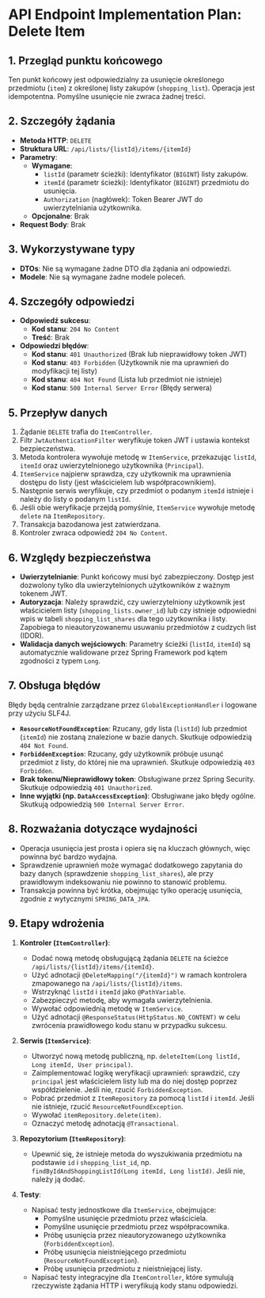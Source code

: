 # API Endpoint Implementation Plan: Delete Item

## 1. Przegląd punktu końcowego
Ten punkt końcowy jest odpowiedzialny za usunięcie określonego przedmiotu (`item`) z określonej listy zakupów (`shopping_list`). Operacja jest idempotentna. Pomyślne usunięcie nie zwraca żadnej treści.

## 2. Szczegóły żądania
- **Metoda HTTP**: `DELETE`
- **Struktura URL**: `/api/lists/{listId}/items/{itemId}`
- **Parametry**:
  - **Wymagane**:
    - `listId` (parametr ścieżki): Identyfikator (`BIGINT`) listy zakupów.
    - `itemId` (parametr ścieżki): Identyfikator (`BIGINT`) przedmiotu do usunięcia.
    - `Authorization` (nagłówek): Token Bearer JWT do uwierzytelniania użytkownika.
  - **Opcjonalne**: Brak
- **Request Body**: Brak

## 3. Wykorzystywane typy
- **DTOs**: Nie są wymagane żadne DTO dla żądania ani odpowiedzi.
- **Modele**: Nie są wymagane żadne modele poleceń.

## 4. Szczegóły odpowiedzi
- **Odpowiedź sukcesu**:
  - **Kod stanu**: `204 No Content`
  - **Treść**: Brak
- **Odpowiedzi błędów**:
  - **Kod stanu**: `401 Unauthorized` (Brak lub nieprawidłowy token JWT)
  - **Kod stanu**: `403 Forbidden` (Użytkownik nie ma uprawnień do modyfikacji tej listy)
  - **Kod stanu**: `404 Not Found` (Lista lub przedmiot nie istnieje)
  - **Kod stanu**: `500 Internal Server Error` (Błędy serwera)

## 5. Przepływ danych
1.  Żądanie `DELETE` trafia do `ItemController`.
2.  Filtr `JwtAuthenticationFilter` weryfikuje token JWT i ustawia kontekst bezpieczeństwa.
3.  Metoda kontrolera wywołuje metodę w `ItemService`, przekazując `listId`, `itemId` oraz uwierzytelnionego użytkownika (`Principal`).
4.  `ItemService` najpierw sprawdza, czy użytkownik ma uprawnienia dostępu do listy (jest właścicielem lub współpracownikiem).
5.  Następnie serwis weryfikuje, czy przedmiot o podanym `itemId` istnieje i należy do listy o podanym `listId`.
6.  Jeśli obie weryfikacje przejdą pomyślnie, `ItemService` wywołuje metodę `delete` na `ItemRepository`.
7.  Transakcja bazodanowa jest zatwierdzana.
8.  Kontroler zwraca odpowiedź `204 No Content`.

## 6. Względy bezpieczeństwa
- **Uwierzytelnianie**: Punkt końcowy musi być zabezpieczony. Dostęp jest dozwolony tylko dla uwierzytelnionych użytkowników z ważnym tokenem JWT.
- **Autoryzacja**: Należy sprawdzić, czy uwierzytelniony użytkownik jest właścicielem listy (`shopping_lists.owner_id`) lub czy istnieje odpowiedni wpis w tabeli `shopping_list_shares` dla tego użytkownika i listy. Zapobiega to nieautoryzowanemu usuwaniu przedmiotów z cudzych list (IDOR).
- **Walidacja danych wejściowych**: Parametry ścieżki (`listId`, `itemId`) są automatycznie walidowane przez Spring Framework pod kątem zgodności z typem `Long`.

## 7. Obsługa błędów
Błędy będą centralnie zarządzane przez `GlobalExceptionHandler` i logowane przy użyciu SLF4J.
- **`ResourceNotFoundException`**: Rzucany, gdy lista (`listId`) lub przedmiot (`itemId`) nie zostaną znalezione w bazie danych. Skutkuje odpowiedzią `404 Not Found`.
- **`ForbiddenException`**: Rzucany, gdy użytkownik próbuje usunąć przedmiot z listy, do której nie ma uprawnień. Skutkuje odpowiedzią `403 Forbidden`.
- **Brak tokenu/Nieprawidłowy token**: Obsługiwane przez Spring Security. Skutkuje odpowiedzią `401 Unauthorized`.
- **Inne wyjątki (np. `DataAccessException`)**: Obsługiwane jako błędy ogólne. Skutkują odpowiedzią `500 Internal Server Error`.

## 8. Rozważania dotyczące wydajności
- Operacja usunięcia jest prosta i opiera się na kluczach głównych, więc powinna być bardzo wydajna.
- Sprawdzenie uprawnień może wymagać dodatkowego zapytania do bazy danych (sprawdzenie `shopping_list_shares`), ale przy prawidłowym indeksowaniu nie powinno to stanowić problemu.
- Transakcja powinna być krótka, obejmując tylko operację usunięcia, zgodnie z wytycznymi `SPRING_DATA_JPA`.

## 9. Etapy wdrożenia
1.  **Kontroler (`ItemController`)**:
    -   Dodać nową metodę obsługującą żądania `DELETE` na ścieżce `/api/lists/{listId}/items/{itemId}`.
    -   Użyć adnotacji `@DeleteMapping("/{itemId}")` w ramach kontrolera zmapowanego na `/api/lists/{listId}/items`.
    -   Wstrzyknąć `listId` i `itemId` jako `@PathVariable`.
    -   Zabezpieczyć metodę, aby wymagała uwierzytelnienia.
    -   Wywołać odpowiednią metodę w `ItemService`.
    -   Użyć adnotacji `@ResponseStatus(HttpStatus.NO_CONTENT)` w celu zwrócenia prawidłowego kodu stanu w przypadku sukcesu.

2.  **Serwis (`ItemService`)**:
    -   Utworzyć nową metodę publiczną, np. `deleteItem(Long listId, Long itemId, User principal)`.
    -   Zaimplementować logikę weryfikacji uprawnień: sprawdzić, czy `principal` jest właścicielem listy lub ma do niej dostęp poprzez współdzielenie. Jeśli nie, rzucić `ForbiddenException`.
    -   Pobrać przedmiot z `ItemRepository` za pomocą `listId` i `itemId`. Jeśli nie istnieje, rzucić `ResourceNotFoundException`.
    -   Wywołać `itemRepository.delete(item)`.
    -   Oznaczyć metodę adnotacją `@Transactional`.

3.  **Repozytorium (`ItemRepository`)**:
    -   Upewnić się, że istnieje metoda do wyszukiwania przedmiotu na podstawie `id` i `shopping_list_id`, np. `findByIdAndShoppingListId(Long itemId, Long listId)`. Jeśli nie, należy ją dodać.

4.  **Testy**:
    -   Napisać testy jednostkowe dla `ItemService`, obejmujące:
        -   Pomyślne usunięcie przedmiotu przez właściciela.
        -   Pomyślne usunięcie przedmiotu przez współpracownika.
        -   Próbę usunięcia przez nieautoryzowanego użytkownika (`ForbiddenException`).
        -   Próbę usunięcia nieistniejącego przedmiotu (`ResourceNotFoundException`).
        -   Próbę usunięcia przedmiotu z nieistniejącej listy.
    -   Napisać testy integracyjne dla `ItemController`, które symulują rzeczywiste żądania HTTP i weryfikują kody stanu odpowiedzi.
